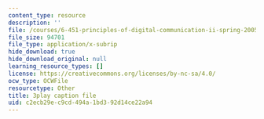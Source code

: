 ```yaml
---
content_type: resource
description: ''
file: /courses/6-451-principles-of-digital-communication-ii-spring-2005/c2ecb29ec9cd494a1bd392d14ce22a94_q4LsDylKZcI.srt
file_size: 94701
file_type: application/x-subrip
hide_download: true
hide_download_original: null
learning_resource_types: []
license: https://creativecommons.org/licenses/by-nc-sa/4.0/
ocw_type: OCWFile
resourcetype: Other
title: 3play caption file
uid: c2ecb29e-c9cd-494a-1bd3-92d14ce22a94
---
```

